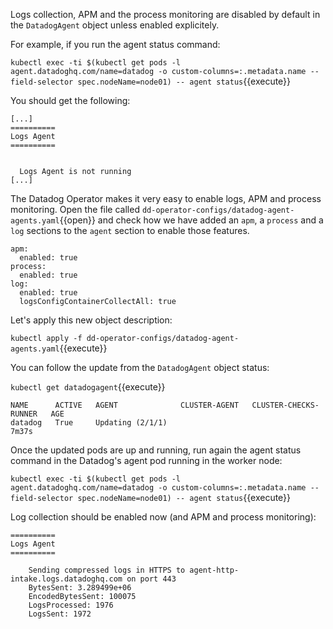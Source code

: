 Logs collection, APM and the process monitoring are disabled by default in the `DatadogAgent` object unless enabled explicitely.

For example, if you run the agent status command:

`kubectl exec -ti $(kubectl get pods -l agent.datadoghq.com/name=datadog -o custom-columns=:.metadata.name --field-selector spec.nodeName=node01) -- agent status`{{execute}}

You should get the following:

```
[...]
==========
Logs Agent
==========


  Logs Agent is not running
[...]
```

The Datadog Operator makes it very easy to enable logs, APM and process monitoring. Open the file called `dd-operator-configs/datadog-agent-agents.yaml`{{open}} and check how we have added an `apm`, a `process` and a `log` sections to the `agent` section to enable those features.

```
apm:
  enabled: true
process:
  enabled: true
log:
  enabled: true
  logsConfigContainerCollectAll: true
```

Let's apply this new object description:

`kubectl apply -f dd-operator-configs/datadog-agent-agents.yaml`{{execute}}

You can follow the update from the `DatadogAgent` object status:

`kubectl get datadogagent`{{execute}}

```
NAME      ACTIVE   AGENT              CLUSTER-AGENT   CLUSTER-CHECKS-RUNNER   AGE
datadog   True     Updating (2/1/1)                                           7m37s
```

Once the updated pods are up and running, run again the agent status command in the Datadog's agent pod running in the worker node:

`kubectl exec -ti $(kubectl get pods -l agent.datadoghq.com/name=datadog -o custom-columns=:.metadata.name --field-selector spec.nodeName=node01) -- agent status`{{execute}}

Log collection should be enabled now (and APM and process monitoring):

```
==========
Logs Agent
==========

    Sending compressed logs in HTTPS to agent-http-intake.logs.datadoghq.com on port 443
    BytesSent: 3.289499e+06
    EncodedBytesSent: 100075
    LogsProcessed: 1976
    LogsSent: 1972
```

